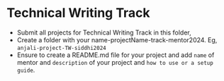 # Technical Writing Track 

- Submit all projects for Technical Writing Track in this folder, 
- Create a folder with your name-projectName-track-mentor2024. Eg, `anjali-project-TW-siddhi2024`
- Ensure to create a README.md file for your project and add `name` of mentor and `description` of your project and `how to use or a setup guide`.
